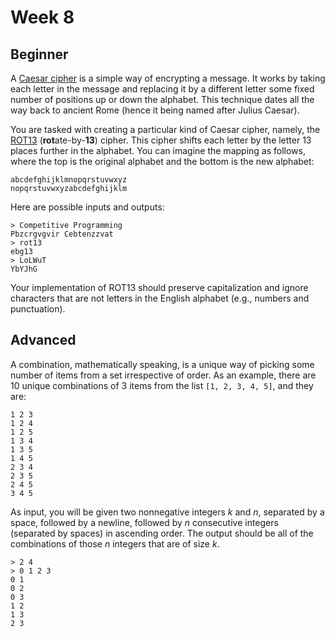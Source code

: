 # Week 8

## Beginner 

A [Caesar cipher](http://en.wikipedia.org/wiki/Caesar_cipher) is a simple way of encrypting a message. It works by taking each letter in the message and replacing it by a different letter some fixed number of positions up or down the alphabet. This technique dates all the way back to ancient Rome (hence it being named after Julius Caesar).

You are tasked with creating a particular kind of Caesar cipher, namely, the [ROT13](http://en.wikipedia.org/wiki/ROT13) (**rot**ate-by-**13**) cipher. This cipher shifts each letter by the letter 13 places further in the alphabet. You can imagine the mapping as follows, where the top is the original alphabet and the bottom is the new alphabet:

```
abcdefghijklmnopqrstuvwxyz
nopqrstuvwxyzabcdefghijklm
```

Here are possible inputs and outputs:

```
> Competitive Programming
Pbzcrgvgvir Cebtenzzvat
> rot13
ebg13
> LoLWuT
YbYJhG
```

Your implementation of ROT13 should preserve capitalization and ignore characters that are not letters in the English alphabet (e.g., numbers and punctuation).

## Advanced

A combination, mathematically speaking, is a unique way of picking some number of items from a set irrespective of order. As an example, there are 10 unique combinations of 3 items from the list `[1, 2, 3, 4, 5]`, and they are:

```
1 2 3
1 2 4
1 2 5
1 3 4
1 3 5
1 4 5
2 3 4
2 3 5
2 4 5
3 4 5
```

As input, you will be given two nonnegative integers *k* and *n*, separated by a space, followed by a newline, followed by *n* consecutive integers (separated by spaces) in ascending order. The output should be all of the combinations of those *n* integers that are of size *k*.

```
> 2 4
> 0 1 2 3
0 1
0 2
0 3
1 2
1 3
2 3
```